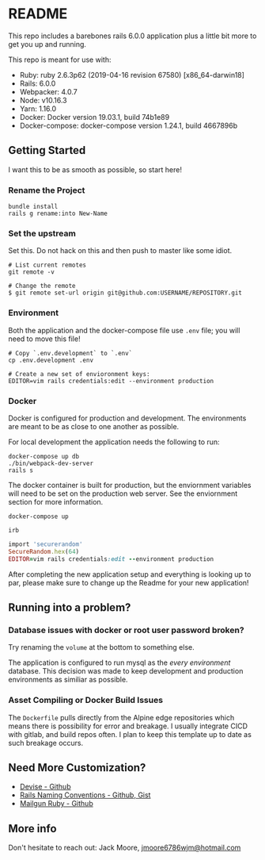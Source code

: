# README

This repo includes a barebones rails 6.0.0 application plus a little bit more to get you up and running. 

This repo is meant for use with: 
  - Ruby: ruby 2.6.3p62 (2019-04-16 revision 67580) [x86_64-darwin18]
  - Rails: 6.0.0
  - Webpacker: 4.0.7
  - Node: v10.16.3
  - Yarn: 1.16.0
  - Docker: Docker version 19.03.1, build 74b1e89
  - Docker-compose: docker-compose version 1.24.1, build 4667896b


## Getting Started

I want this to be as smooth as possible, so start here!

### Rename the Project

```
bundle install
rails g rename:into New-Name
```


### Set the upstream

Set this. Do not hack on this and then push to master like some idiot.

```
# List current remotes
git remote -v

# Change the remote
$ git remote set-url origin git@github.com:USERNAME/REPOSITORY.git
```

### Environment 

Both the application and the docker-compose file use `.env` file; you will need to move this file!

```
# Copy `.env.development` to `.env`
cp .env.development .env
```

```
# Create a new set of envioronment keys:
EDITOR=vim rails credentials:edit --environment production
```

### Docker

Docker is configured for production and development. The environments are meant to be as close to one another as possible.

For local development the application needs the following to run:
```
docker-compose up db
./bin/webpack-dev-server
rails s
```

The docker container is built for production, but the enviornment variables will need to be set on the production web server. See the enviornment section for more information.
```
docker-compose up
```

```
irb
```

```ruby
import 'securerandom'
SecureRandom.hex(64)
EDITOR=vim rails credentials:edit --environment production
```

After completing the new application setup and everything is looking up to par, please make sure to change up the Readme for your new application!

## Running into a problem?

### Database issues with docker or root user password broken?

Try renaming the `volume` at the bottom to something else.

The application is configured to run mysql as the *every environment* database. 
This decision was made to keep development and production environments as similiar as possible.

### Asset Compiling or Docker Build Issues

The `Dockerfile` pulls directly from the Alpine edge repositories which means there is possibility for error and breakage. I usually integrate CICD with gitlab, and build repos often. I plan to keep this template up to date as such breakage occurs.



## Need More Customization?

  - [Devise - Github](https://github.com/plataformatec/devise)
  - [Rails Naming Conventions - Github, Gist](https://gist.github.com/iangreenleaf/b206d09c587e8fc6399e)
  - [Mailgun Ruby - Github](https://github.com/mailgun/mailgun-ruby)


## More info

Don't hesitate to reach out: Jack Moore, [jmoore6786wjm@hotmail.com](mailto:jmoore6786wjm@hotmail.com)

